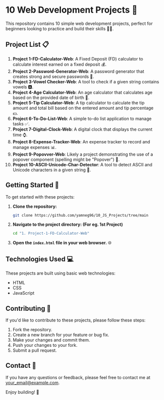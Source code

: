 # 10 Web Development Projects 🚀

This repository contains 10 simple web development projects, perfect for beginners looking to practice and build their skills 👨‍💻.

## Project List 📋

1.  **Project 1-FD-Calculator-Web**: A Fixed Deposit (FD) calculator to calculate interest earned on a fixed deposit 💰.
2.  **Project 2-Password-Generator-Web**: A password generator that creates strong and secure passwords 🔐.
3.  **Project 3-Vowel Checker-Web**: A tool to check if a given string contains vowels 🅰️.
4.  **Project 4-Age Calculator-Web**: An age calculator that calculates age based on the provided date of birth 🎂.
5.  **Project 5-Tip Calculator-Web**: A tip calculator to calculate the tip amount and total bill based on the entered amount and tip percentage 💵.
6.  **Project 6-To-Do-List-Web**: A simple to-do list application to manage tasks ✅.
7.  **Project 7-Digital-Clock-Web**: A digital clock that displays the current time ⌚.
8.  **Project 8-Expense-Tracker-Web**: An expense tracker to record and manage expenses 📊.
9.  **Project 9-Popovver-Web**: Likely a project demonstrating the use of a popover component (spelling might be "Popover") 💭.
10. **Project 10-ASCII-Unicode-Char-Detector**: A tool to detect ASCII and Unicode characters in a given string 🔣.

## Getting Started 🚀

To get started with these projects:

1.  **Clone the repository:**
    ```bash
    git clone https://github.com/yamneg96/10_JS_Projects/tree/main
    ```
2.  **Navigate to the project directory: (For eg. 1st Project)**
    ```bash
    cd "1. Project-1-FD-Calculator-Web"
    ```
3.  **Open the `index.html` file in your web browser.** 🌐

## Technologies Used 💻

These projects are built using basic web technologies:

* HTML
* CSS
* JavaScript

## Contributing 🤝

If you'd like to contribute to these projects, please follow these steps:

1.  Fork the repository.
2.  Create a new branch for your feature or bug fix.
3.  Make your changes and commit them.
4.  Push your changes to your fork.
5.  Submit a pull request.

## Contact 📧

If you have any questions or feedback, please feel free to contact me at [your_email@example.com](yamlaknegash@gmail.com).

Enjoy building! 🎉